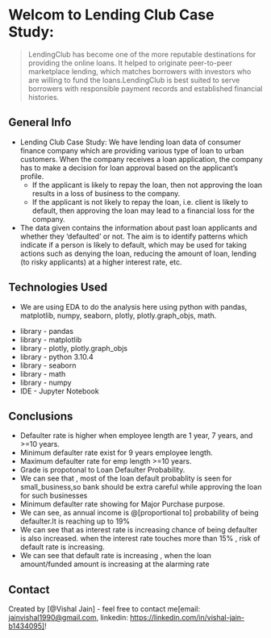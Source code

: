 # Welcom to Lending Club Case Study:
> LendingClub has become one of the more reputable destinations for providing the online loans. It helped to originate peer-to-peer marketplace lending, which matches borrowers with investors who are willing to fund the loans.LendingClub is best suited to serve borrowers with responsible payment records and established financial histories.

## General Info
*  Lending Club Case Study: We have lending loan data of consumer finance company which are providing various type of loan to urban customers. When the company receives a loan application, the company has to make a decision for loan approval based on the applicant’s profile.
	* If the applicant is likely to repay the loan, then not approving the loan results in a loss of business to the company.
	* If the applicant is not likely to repay the loan, i.e. client is likely to default, then approving the loan may lead to a financial loss for the company.
* The data given contains the information about past loan applicants and whether they ‘defaulted’ or not. The aim is to identify patterns which indicate if a person is likely to default, which may be used for taking actions such as denying the loan, reducing the amount of loan, lending (to risky applicants) at a higher interest rate, etc.

## Technologies Used
* We are using EDA to do the analysis here using python with pandas, matplotlib, numpy, seaborn, plotly, plotly.graph_objs, math.
- library - pandas
- library - matplotlib
- library - plotly, plotly.graph_objs
- library - python 3.10.4
- library - seaborn
- library - math
- library - numpy
- IDE -		Jupyter Notebook

## Conclusions
* Defaulter rate is higher when employee length are 1 year, 7 years, and >=10 years.
* Minimum defaulter rate exist for 9 years employee length.
* Maximum defaulter rate for emp length >=10 years.
* Grade is propotonal to Loan Defaulter Probability.
* We can see that , most of the loan default probablity is seen for small_business,so bank should be extra careful while approving the loan for such businesses
* Minimum defaulter rate showing for Major Purchase purpose.
* We can see, as annual income is @[proportional to] probability of being defaulter.It is reaching up to 19%
* We can see that as interest rate is increasing chance of being defaulter is also increased. when the interest rate touches more than 15% , risk of default rate is increasing.
* We can see that default rate is increasing , when the loan amount/funded amount is increasing at the alarming rate

<!-- You don't have to answer all the questions - just the ones relevant to your project. -->

## Contact
Created by [@Vishal Jain] - feel free to contact me[email: jainvishal1990@gmail.com, linkedin: https://linkedin.com/in/vishal-jain-b1434095]!


<!-- Optional -->
<!-- ## License -->
<!-- This project is open source and available under the [... License](). -->

<!-- You don't have to include all sections - just the one's relevant to your project -->
